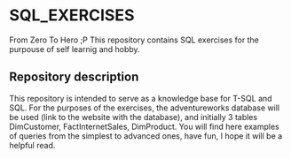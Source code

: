 # SQL_EXERCISES
From Zero To Hero ;P  This repository contains SQL exercises for the purpouse of self learnig and hobby.
## Repository description
This repository is intended to serve as a knowledge base for T-SQL and SQL.
For the purposes of the exercises, the adventureworks database will be used (link to the website with the database), and initially 3 tables DimCustomer, FactInternetSales, DimProduct.
You will find here examples of queries from the simplest to advanced ones, have fun, I hope it will be a helpful read.

